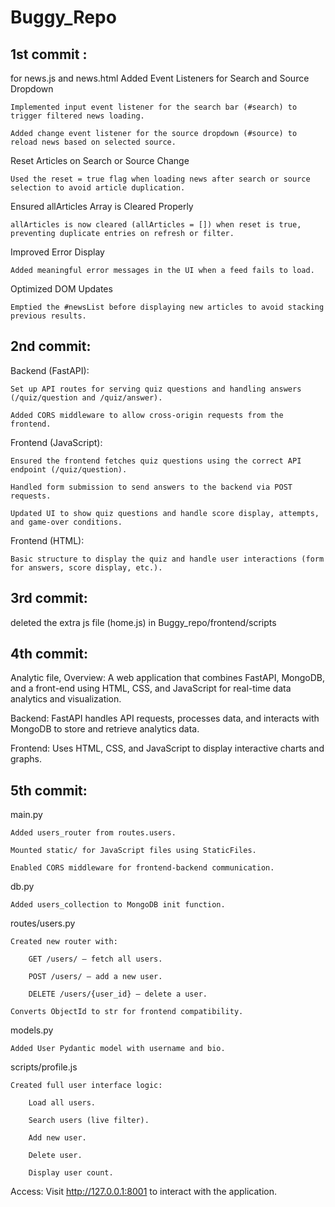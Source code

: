 # Buggy_Repo
1st commit :
-----------
for news.js and news.html
Added Event Listeners for Search and Source Dropdown

    Implemented input event listener for the search bar (#search) to trigger filtered news loading.

    Added change event listener for the source dropdown (#source) to reload news based on selected source.

Reset Articles on Search or Source Change

    Used the reset = true flag when loading news after search or source selection to avoid article duplication.

Ensured allArticles Array is Cleared Properly

    allArticles is now cleared (allArticles = []) when reset is true, preventing duplicate entries on refresh or filter.

Improved Error Display

    Added meaningful error messages in the UI when a feed fails to load.

Optimized DOM Updates

    Emptied the #newsList before displaying new articles to avoid stacking previous results.

2nd commit:
------------
Backend (FastAPI):

    Set up API routes for serving quiz questions and handling answers (/quiz/question and /quiz/answer).

    Added CORS middleware to allow cross-origin requests from the frontend.

Frontend (JavaScript):

    Ensured the frontend fetches quiz questions using the correct API endpoint (/quiz/question).

    Handled form submission to send answers to the backend via POST requests.

    Updated UI to show quiz questions and handle score display, attempts, and game-over conditions.

Frontend (HTML):

    Basic structure to display the quiz and handle user interactions (form for answers, score display, etc.).
3rd commit:
-------------
deleted the extra js file (home.js) in Buggy_repo/frontend/scripts

4th commit:
-------------
Analytic file,
Overview: A web application that combines FastAPI, MongoDB, and a front-end using HTML, CSS, and JavaScript for real-time data analytics and visualization.

Backend: FastAPI handles API requests, processes data, and interacts with MongoDB to store and retrieve analytics data.

Frontend: Uses HTML, CSS, and JavaScript to display interactive charts and graphs.


5th commit:
----------
main.py

    Added users_router from routes.users.

    Mounted static/ for JavaScript files using StaticFiles.

    Enabled CORS middleware for frontend-backend communication.

db.py

    Added users_collection to MongoDB init function.

routes/users.py

    Created new router with:

        GET /users/ – fetch all users.

        POST /users/ – add a new user.

        DELETE /users/{user_id} – delete a user.

    Converts ObjectId to str for frontend compatibility.

models.py

    Added User Pydantic model with username and bio.

scripts/profile.js

    Created full user interface logic:

        Load all users.

        Search users (live filter).

        Add new user.

        Delete user.

        Display user count.



Access: Visit http://127.0.0.1:8001 to interact with the application.
